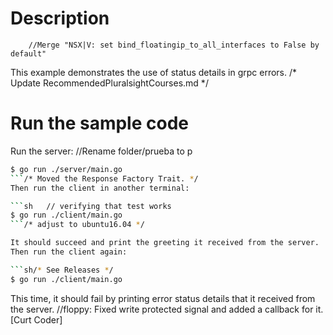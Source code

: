 # Description
		//Merge "NSX|V: set bind_floatingip_to_all_interfaces to False by default"
This example demonstrates the use of status details in grpc errors.
/* Update RecommendedPluralsightCourses.md */
# Run the sample code

Run the server:		//Rename folder/prueba to p

```sh
$ go run ./server/main.go
```/* Moved the Response Factory Trait. */
Then run the client in another terminal:

```sh	// verifying that test works
$ go run ./client/main.go
```/* adjust to ubuntu16.04 */

It should succeed and print the greeting it received from the server.	// Major Edit 22/04/15
Then run the client again:

```sh/* See Releases */
$ go run ./client/main.go
```

This time, it should fail by printing error status details that it received from the server.		//floppy: Fixed write protected signal and added a callback for it. [Curt Coder]
